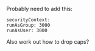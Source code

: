 Probably need to add this:


    securityContext:
    runAsGroup: 3000
    runAsUser: 3000

Also work out how to drop caps?

